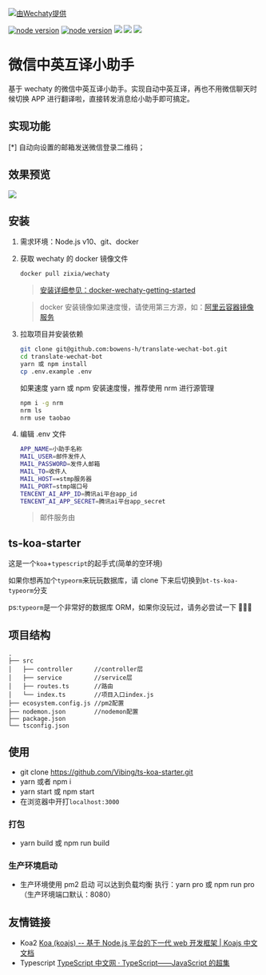 [![ 由Wechaty提供 ](https://img.shields.io/badge/Powered%20By-Wechaty-blue.svg)](https://github.com/chatie/wechaty)

[![node version](https://img.shields.io/badge/node-%3E%3D10-blue.svg)](http://nodejs.cn/download/)
[![node version](https://img.shields.io/badge/wechaty-%3E%3D0.30-blue.svg)](https://github.com/Chatie/wechaty)
![](https://img.shields.io/badge/Window-green.svg)
![](https://img.shields.io/badge/Mac-yellow.svg)
![](https://img.shields.io/badge/Centos-blue.svg)

# 微信中英互译小助手
基于 wechaty 的微信中英互译小助手。实现自动中英互译，再也不用微信聊天时候切换 APP 进行翻译啦，直接转发消息给小助手即可搞定。

## 实现功能
[*] 自动向设置的邮箱发送微信登录二维码；  

## 效果预览
![](http://bowens-file.hanwenbo.top/IMG_8F56F868E1A6-1.jpeg)

## 安装
1. 需求环境：Node.js v10、git、docker
2. 获取 wechaty 的 docker 镜像文件
    ```bash
    docker pull zixia/wechaty
    ```
    > [安装详细参见：docker-wechaty-getting-started](https://github.com/wechaty/docker-wechaty-getting-started)

    > docker 安装镜像如果速度慢，请使用第三方源，如：[阿里云容器镜像服务](https://cr.console.aliyun.com/cn-beijing/instances/mirrors)
3. 拉取项目并安装依赖
    ```bash
    git clone git@github.com:bowens-h/translate-wechat-bot.git
    cd translate-wechat-bot
    yarn 或 npm install
    cp .env.example .env
    ```
    如果速度 yarn 或 npm 安装速度慢，推荐使用 nrm 进行源管理
    ```bash
    npm i -g nrm
    nrm ls
    nrm use taobao
    ```
4. 编辑 .env 文件
    ```bash
    APP_NAME=小助手名称
    MAIL_USER=邮件发件人
    MAIL_PASSWORD=发件人邮箱
    MAIL_TO=收件人
    MAIL_HOST==stmp服务器
    MAIL_PORT=stmp端口号
    TENCENT_AI_APP_ID=腾讯ai平台app_id
    TENCENT_AI_APP_SECRET=腾讯ai平台app_secret
    ```
    > 邮件服务由
## ts-koa-starter

这是一个`koa`+`typescript`的起手式(简单的空环境)

如果你想再加个`typeorm`来玩玩数据库，请 clone 下来后切换到`bt-ts-koa-typeorm`分支

ps:`typeorm`是一个非常好的数据库 ORM，如果你没玩过，请务必尝试一下 💪💪💪

## 项目结构

```
.
├── src
│   ├── controller      //controller层
│   ├── service         //service层
│   ├── routes.ts       //路由
│   └── index.ts        //项目入口index.js
├── ecosystem.config.js //pm2配置
├── nodemon.json        //nodemon配置
├── package.json
└── tsconfig.json
```

## 使用

- git clone https://github.com/Vibing/ts-koa-starter.git
- yarn 或者 npm i
- yarn start 或 npm start
- 在浏览器中开打`localhost:3000`

### 打包

- yarn build 或 npm run build

### 生产环境启动

- 生产环境使用 pm2 启动 可以达到负载均衡 执行：yarn pro 或 npm run pro （生产环境端口默认：8080）

## 友情链接

- Koa2 [Koa (koajs) -- 基于 Node.js 平台的下一代 web 开发框架 \| Koajs 中文文档](https://koa.bootcss.com/)
- Typescript [TypeScript 中文网 · TypeScript——JavaScript 的超集](https://www.tslang.cn/)
